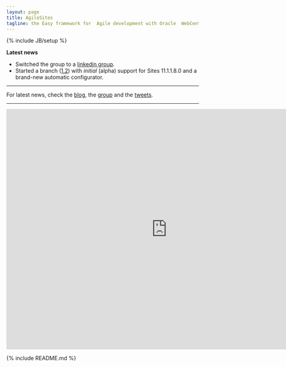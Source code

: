```yaml
---
layout: page
title: AgileSites
tagline: the Easy framework for  Agile development with Oracle  WebCenter Sites (formerly Fatwire)
---
```

{% include JB/setup %}

<b>Latest news</b>

- Switched the group to a <a href="http://www.linkedin.com/groups/AgileSites-Fatwire-WebCenter-Sites-ATG-5120720">linkedin group</a>. 
- Started a branch (<a href="https://github.com/sciabarra/AgileSites/tree/1.2">1.2</a>) with *initial* (alpha) support for Sites 11.1.1.8.0 and a brand-new automatic configurator.

---

For latest news, check the <a href="http://www.sciabarra.com/fatwire">blog</a>, the <a href="http://www.linkedin.com/groups/AgileSites-Fatwire-WebCenter-Sites-ATG-5120720">group</a> and the <a href="https://twitter.com/AgileSitesFw">tweets</a>.


---

<iframe width="840" height="630" src="http://www.youtube.com/embed/WA59KZ4PwJs" frameborder="0" allowfullscreen="yes"> </iframe>

{% include README.md %}
